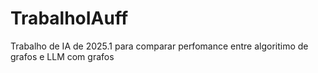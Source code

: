 # TrabalhoIAuff
Trabalho de IA de 2025.1 para comparar perfomance entre algoritimo de grafos e LLM com grafos
